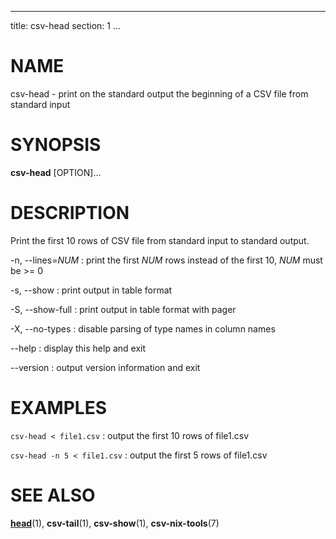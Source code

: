 <!--
SPDX-License-Identifier: BSD-3-Clause
Copyright 2019-2023, Marcin Ślusarz <marcin.slusarz@gmail.com>
-->

---
title: csv-head
section: 1
...

# NAME #

csv-head - print on the standard output the beginning of a CSV file from standard input

# SYNOPSIS #

**csv-head** [OPTION]...

# DESCRIPTION #

Print the first 10 rows of CSV file from standard input to standard output.

-n, \--lines=*NUM*
:   print the first *NUM* rows instead of the first 10, *NUM* must be >= 0

-s, \--show
:   print output in table format

-S, \--show-full
:   print output in table format with pager

-X, \--no-types
:   disable parsing of type names in column names

\--help
:   display this help and exit

\--version
:   output version information and exit

# EXAMPLES #

`csv-head < file1.csv`
:   output the first 10 rows of file1.csv

`csv-head -n 5 < file1.csv`
:   output the first 5 rows of file1.csv

# SEE ALSO #

**[head](http://man7.org/linux/man-pages/man1/head.1.html)**(1),
**csv-tail**(1), **csv-show**(1), **csv-nix-tools**(7)
